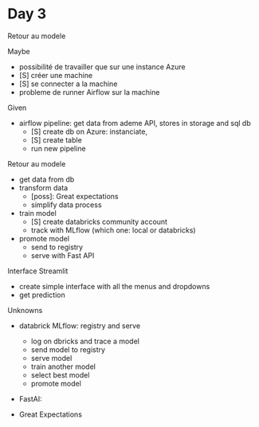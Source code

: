 # Day 3
Retour au modele

Maybe
- possibilité de travailler que sur une instance Azure
- [S] créer une machine
- [S] se connecter a la machine
- probleme de runner Airflow sur la machine

Given
- airflow pipeline: get data from ademe API, stores in storage and sql db
    - [S] create db on Azure: instanciate,
    - [S] create table
    - run new pipeline

Retour au modele
- get data from db
- transform data
    - [poss]: Great expectations
    - simplify data process
- train model
    - [S] create databricks community account
    - track with MLflow (which one: local or databricks)
- promote model
    - send to registry
    - serve with Fast API

Interface Streamlit
- create simple interface with all the menus and dropdowns
- get prediction

Unknowns
- databrick MLflow: registry and serve
    - log on dbricks and trace a model
    - send model to registry
    - serve model
    - train another model
    - select best model
    - promote model

- FastAI:
- Great Expectations



